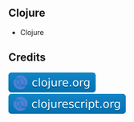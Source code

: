 Clojure
-------

- Clojure
  
Credits
-------
[![image](
Credits/clojure.org.svg?raw=true)](https://clojure.org/)  
[![image](
Credits/clojurescript.org.svg?raw=true)](https://clojurescript.org/)  
